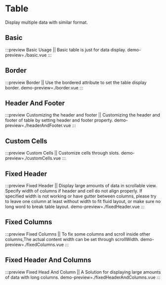 # Table

Display multiple data with similar format.

## Basic

:::preview Basic Usage || Basic table is just for data display.
demo-preview=./basic.vue
:::

## Border

:::preview Border || Use the bordered attribute to set the table display border.
demo-preview=./border.vue
:::

## Header And Footer

:::preview Customizing the header and footer || Customizing the header and footer of table by setting header and footer property.
demo-preview=./headerAndFooter.vue
:::

## Custom Cells

:::preview Custom Cells || Customize cells through slots.
demo-preview=./customCells.vue
:::

## Fixed Header

:::preview Fixed Header || Display large amounts of data in scrollable view. Specify width of columns if header and cell do not align properly. If specified width is not working or have gutter between columns, please try to leave one column at least without width to fit fluid layout, or make sure no long word to break table layout.
demo-preview=./fixedHeader.vue
:::

## Fixed Columns

:::preview Fixed Columns || To fix some columns and scroll inside other columns,The actual content width can be set through scrollWidth.
demo-preview=./fixedColumns.vue
:::

## Fixed Header And Columns

:::preview Fixed Head And Column || A Solution for displaying large amounts of data with long columns.
demo-preview=./fixedHeaderAndColumns.vue
:::

<style>
.vp-doc tr {
    border-top: none;
}

.vp-doc th { 
     background: inherit;
}

.vp-doc table {
  display: table;
}

.vp-doc th, .vp-doc td {
    border: none;
}

.vp-doc tr:nth-child(2n) {
    background-color: inherit;
}
</style>
